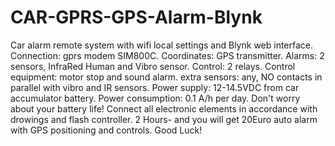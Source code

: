 # CAR-GPRS-GPS-Alarm-Blynk
Car alarm remote system with wifi local settings and Blynk web interface. 
 Connection: gprs modem SIM800C. 
 Coordinates: GPS transmitter. 
 Alarms: 2 sensors, InfraRed Human and Vibro sensor.
 Control: 2 relays. Control equipment: motor stop and sound alarm.
 extra sensors: any, NO contacts in parallel with vibro and IR sensors.
 Power supply: 12-14.5VDC from car accumulator battery.
 Power consumption: 0.1 A/h per day. Don't worry about your battery life!
  Connect all electronic elements in accordance with drowings and flash 
  controller. 2 Hours- and you will get 20Euro auto alarm with GPS positioning 
  and controls. Good Luck!

